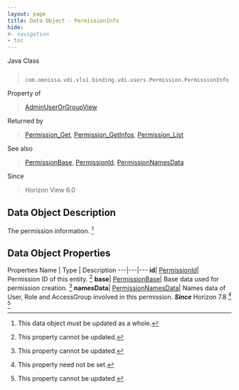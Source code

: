 ```yaml
---
layout: page
title: Data Object - PermissionInfo
hide:
#- navigation
- toc
---
```






Java Class
> ` com.omnissa.vdi.vlsi.binding.vdi.users.Permission.PermissionInfo`

Property of
> [AdminUserOrGroupView](vdi.users.AdminUserOrGroup.AdminUserOrGroupView.md#field_detail)

Returned by
> [Permission_Get](vdi.users.Permission.md#get), [Permission_GetInfos](vdi.users.Permission.md#getInfos), [Permission_List](vdi.users.Permission.md#list)

See also
> [PermissionBase](vdi.users.Permission.PermissionBase.md), [PermissionId](vdi.entity.PermissionId.md), [PermissionNamesData](vdi.users.Permission.PermissionNamesData.md)

Since
> Horizon View 6.0


## Data Object Description

The permission information.
 [^167]



## Data Object Properties
Properties
Name |  Type |  Description
---|---|---
**id**| [PermissionId](vdi.entity.PermissionId.md)|  Permission ID of this entity. [^2]
**base**| [PermissionBase](vdi.users.Permission.PermissionBase.md)|  Base data used for permission creation. [^2]
**namesData**| [PermissionNamesData](vdi.users.Permission.PermissionNamesData.md)|  Names data of User, Role and AccessGroup involved in this permission.  **_Since_** Horizon 7.8 [^1] [^2]


 


[^1]: This property need not be set.
[^2]: This property cannot be updated.
[^167]: This data object must be updated as a whole.